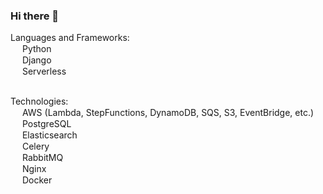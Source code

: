 ### Hi there 👋

Languages and Frameworks:<br/>
<img height="15" width="15" src="https://cdn.simpleicons.org/python"/> Python <br/>
<img height="15" width="15" src="https://cdn.simpleicons.org/django"/> Django <br/>
<img height="15" width="15" src="https://cdn.simpleicons.org/serverless"/> Serverless <br/>
<br/>

Technologies: <br/>
<img height="15" width="15" src="https://cdn.simpleicons.org/amazonaws"/> AWS (Lambda, StepFunctions, DynamoDB, SQS, S3, EventBridge, etc.) <br/>
<img height="15" width="15" src="https://cdn.simpleicons.org/postgresql"/> PostgreSQL <br/>
<img height="15" width="15" src="https://cdn.simpleicons.org/elasticsearch"/> Elasticsearch <br/>
<img height="15" width="15" src="https://cdn.simpleicons.org/celery"/> Celery <br/>
<img height="15" width="15" src="https://cdn.simpleicons.org/rabbitmq"/> RabbitMQ <br/>
<img height="15" width="15" src="https://cdn.simpleicons.org/nginx"/> Nginx <br/>
<img height="15" width="15" src="https://cdn.simpleicons.org/docker"/> Docker <br/>


